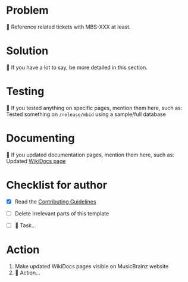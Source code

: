 <!--
    Hello! Thanks for submitting a pull request to MusicBrainz Server.
    We appreciate your time and interest in helping our project!

    Please use this template to help us review your change.

    Depending on your change, some sections may be unneeded, just remove these.
    For example, small pull requests usually don’t need the section “Action”.

    Remember that the more helpful info your pull request includes,
    the easier it is for us to understand and review your changes.

    Ensure that you’ve read through and followed the Contributing Guidelines, at
    https://github.com/metabrainz/musicbrainz-server/blob/master/CONTRIBUTING.md
-->

# Problem
<!--
    Anything that helps us understand why you are making this change goes here.
    What problem are you trying to fix? What does this change address?
-->

:beginner: Reference related tickets with MBS-XXX at least.


# Solution
<!--
    Talk about technical details, considerations, or other interesting points.
-->

:beginner: If you have a lot to say, be more detailed in this section.


# Testing
<!--
    Talk about the testing you have done, and the testing you have not done
    whether you rely on automated tests or you don't know how to test something.
    It's useful for others to know what you've already checked so that they can
    avoid repeating the same things and consider what you might have missed.
-->

:beginner: If you tested anything on specific pages, mention them here, such as:
Tested something on `/release/mbid` using a sample/full database


# Documenting
<!--
    List changes to the documentation, which can be placed in the WikiDoc pages,
    in this Git repository, in another repository, in the database...
-->

:beginner: If you updated documentation pages, mention them here, such as:
Updated [WikiDocs page](https://wiki.musicbrainz.org/Category:WikiDocs_Page)


# Checklist for author
<!--
    The tasks you have to do to get your change ready for review. Use this if
    you draft a pull request. Mark done tasks with an [x] as you progress. See
    https://github.blog/2019-02-14-introducing-draft-pull-requests/
-->

* [x] Read the [Contributing Guidelines](https://github.com/metabrainz/musicbrainz-server/blob/master/CONTRIBUTING.md)
* [ ] Delete irrelevant parts of this template
* [ ] :beginner: Task...


# Action
<!--
    Other than merging your change, do you want / need us to do anything else
    with your change? This could include reviewing a specific part of your PR.
-->

1. Make updated WikiDocs pages visible on MusicBrainz website
2. :beginner: Action...
